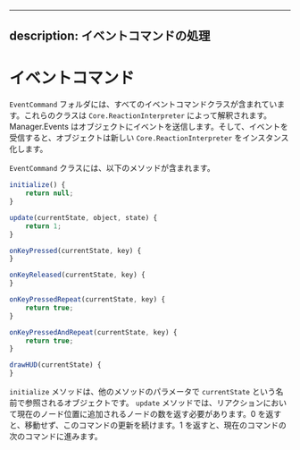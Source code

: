 
---
description: イベントコマンドの処理
---

# イベントコマンド

`EventCommand` フォルダには、すべてのイベントコマンドクラスが含まれています。これらのクラスは `Core.ReactionInterpreter` によって解釈されます。 Manager.Events はオブジェクトにイベントを送信します。そして、イベントを受信すると、オブジェクトは新しい `Core.ReactionInterpreter` をインスタンス化します。

`EventCommand` クラスには、以下のメソッドが含まれます。

```javascript
initialize() {
    return null;
}

update(currentState, object, state) {
    return 1;
}

onKeyPressed(currentState, key) {
}

onKeyReleased(currentState, key) {
}

onKeyPressedRepeat(currentState, key) {
    return true;
}

onKeyPressedAndRepeat(currentState, key) {
    return true;
}

drawHUD(currentState) {
}
```

`initialize` メソッドは、他のメソッドのパラメータで `currentState` という名前で参照されるオブジェクトです。 `update` メソッドでは、リアクションにおいて現在のノード位置に追加されるノードの数を返す必要があります。0 を返すと、移動せず、このコマンドの更新を続けます。1 を返すと、現在のコマンドの次のコマンドに進みます。

